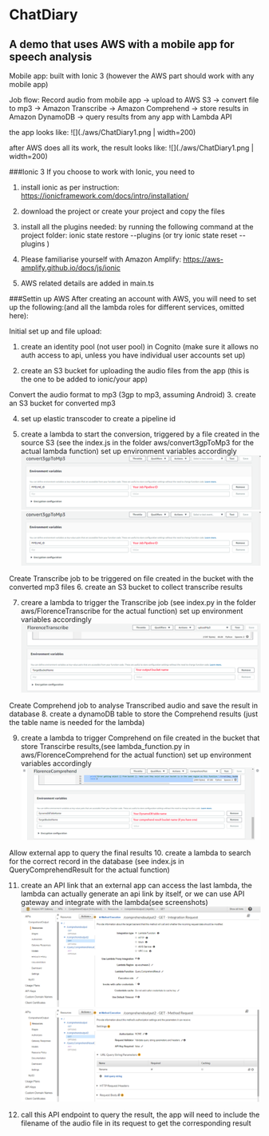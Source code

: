 # ChatDiary

## A demo that uses AWS with a mobile app for speech analysis
Mobile app: built with Ionic 3 (however the AWS part should work with any mobile app)

Job flow:
Record audio from mobile app -> upload to AWS S3 -> convert file to mp3 -> Amazon Transcribe -> Amazon Comprehend -> store results in Amazon DynamoDB -> query results from any app with Lambda API

the app looks like:
![](./aws/ChatDiary1.png | width=200)

after AWS does all its work, the result looks like:
![](./aws/ChatDiary1.png | width=200)




###Ionic 3
If you choose to work with Ionic, you need to
1. install ionic as per instruction: https://ionicframework.com/docs/intro/installation/

2. download the project or create your project and copy the files 

3. install all the plugins needed: by running the following command at the project folder: ionic state restore --plugins
(or try ionic state reset -- plugins )

4. Please familiarise yourself with Amazon Amplify: https://aws-amplify.github.io/docs/js/ionic

5. AWS related details are added in main.ts



###Settin up AWS
After creating an account with AWS, you will need to set up the following:(and all the lambda roles for different services, omitted here):

Initial set up and file upload:
1. create an identity pool (not user pool) in Cognito (make sure it allows no auth access to api, unless you have individual user accounts set up)

2. create an S3 bucket for uploading the audio files from the app (this is the one to be added to ionic/your app)  

Convert the audio format to mp3 (3gp to mp3, assuming Android)
3. create an S3 bucket for converted mp3

4. set up elastic transcoder to create a pipeline id 		

5. create a lambda to start the conversion, triggered by a file created in the source S3
		(see the index.js in the folder aws/convert3gpToMp3 for the actual lambda function)
		set up environment variables accordingly
		<img src="./aws/convert3gpToMp3/environment_variable.png" />
		![Alt text](./aws/convert3gpToMp3/environment_variable.png?raw=true)
		
Create Transcribe job to be triggered on file created in the bucket with the converted mp3 files
6. create an S3 bucket to collect transcribe results

7. creare a lambda to trigger the Transcribe job (see index.py in the folder aws/FlorenceTranscribe for the actual function)
		set up environment variables accordingly
		<img src="./aws/FlorenceTranscribe/environment_variable.png" />
	
Create Comprehend job to analyse Transcribed audio and save the result in database
8. create a dynamoDB table to store the Comprehend results (just the table name is needed for the lambda)

9. create a lambda to trigger Comprehend on file created in the bucket that store Transcirbe results,(see lambda_function.py in aws/FlorenceComprehend for the actual function)
		set up environment variables accordingly
		<img src="./aws/FlorenceComprehend/environment_variable.png" />
	
Allow external app to query the final results
10. create a lambda to search for the correct record in the database (see index.js in QueryComprehendResult for the actual function)

11. create an API link that an external app can access the last lambda, the lambda can actually generate an api link by itself, or we can use API gateway and integrate with the lambda(see screenshots)
	<img src="./aws/APIgateway/Integration_Request.png" />
	<img src="./aws/APIgateway/method_Request.png" />

12. call this API endpoint to query the result, the app will need to include the filename of the audio file in its request to get the corresponding result




